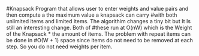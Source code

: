 #Knapsack Program that allows user to enter weights and value pairs and then compute a the maximum value a knapsack can carry #with both unlimited items and limited items. The algorithim changes a tiny bit but It Is still an interesting change. Both of #these run at O(nW) which is the Weight of the Knapsack * the amount of items. The problem with repeat items can be done in #O(W + 1) space since items do not need to be removed at each step. So you do not need weights per item.  
